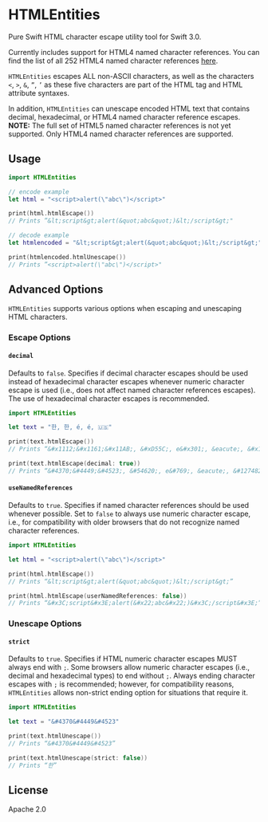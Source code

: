 # HTMLEntities
Pure Swift HTML character escape utility tool for Swift 3.0.

Currently includes support for HTML4 named character references. You can find the list of all 252 HTML4 named character references [here](https://www.w3.org/TR/html4/sgml/entities.html).

`HTMLEntities` escapes ALL non-ASCII characters, as well as the characters `<`, `>`, `&`, `”`, `’` as these five characters are part of the HTML tag and HTML attribute syntaxes.

In addition, `HTMLEntities` can unescape encoded HTML text that contains decimal, hexadecimal, or HTML4 named character reference escapes. **NOTE:** The full set of HTML5 named character references is not yet supported. Only HTML4 named character references are supported.

## Usage

```swift
import HTMLEntities

// encode example
let html = "<script>alert(\"abc\")</script>"

print(html.htmlEscape())
// Prints ”&lt;script&gt;alert(&quot;abc&quot;)&lt;/script&gt;"

// decode example
let htmlencoded = "&lt;script&gt;alert(&quot;abc&quot;)&lt;/script&gt;"

print(htmlencoded.htmlUnescape())
// Prints ”<script>alert(\"abc\")</script>"
```

## Advanced Options

`HTMLEntities` supports various options when escaping and unescaping HTML characters.

### Escape Options

#### `decimal`

Defaults to `false`. Specifies if decimal character escapes should be used instead of hexadecimal character escapes whenever numeric character escape is used (i.e., does not affect named character references escapes). The use of hexadecimal character escapes is recommended.

```swift
import HTMLEntities

let text = "한, 한, é, é, 🇺🇸"

print(text.htmlEscape())
// Prints “&#x1112;&#x1161;&#x11AB;, &#xD55C;, e&#x301;, &eacute;, &#x1F1FA;&#x1F1F8;”

print(text.htmlEscape(decimal: true))
// Prints “&#4370;&#4449;&#4523;, &#54620;, e&#769;, &eacute;, &#127482;&#127480;”
```

#### `useNamedReferences`

Defaults to `true`. Specifies if named character references should be used whenever possible. Set to `false` to always use numeric character escape, i.e., for compatibility with older browsers that do not recognize named character references.

```swift
import HTMLEntities

let html = "<script>alert(\"abc\")</script>"

print(html.htmlEscape())
// Prints “&lt;script&gt;alert(&quot;abc&quot;)&lt;/script&gt;”

print(html.htmlEscape(userNamedReferences: false))
// Prints “&#x3C;script&#x3E;alert(&#x22;abc&#x22;)&#x3C;/script&#x3E;”
```

### Unescape Options

#### `strict`

Defaults to `true`. Specifies if HTML numeric character escapes MUST always end with `;`. Some browsers allow numeric character escapes (i.e., decimal and hexadecimal types) to end without `;`. Always ending character escapes with `;` is recommended; however, for compatibility reasons, `HTMLEntities` allows non-strict ending option for situations that require it.

```swift
import HTMLEntities

let text = "&#4370&#4449&#4523"

print(text.htmlUnescape())
// Prints “&#4370&#4449&#4523”

print(text.htmlUnescape(strict: false))
// Prints “한”
```

## License

Apache 2.0